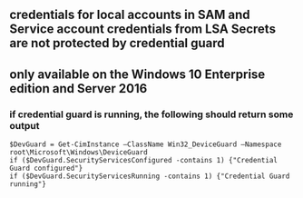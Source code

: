 ## credentials for local accounts in SAM and Service account credentials from LSA Secrets are not protected by credential guard
## only available on the Windows 10 Enterprise edition and Server 2016

### if credential guard is running, the following should return some output
```
$DevGuard = Get-CimInstance –ClassName Win32_DeviceGuard –Namespace root\Microsoft\Windows\DeviceGuard 
if ($DevGuard.SecurityServicesConfigured -contains 1) {"Credential Guard configured"} 
if ($DevGuard.SecurityServicesRunning -contains 1) {"Credential Guard running"}
```

